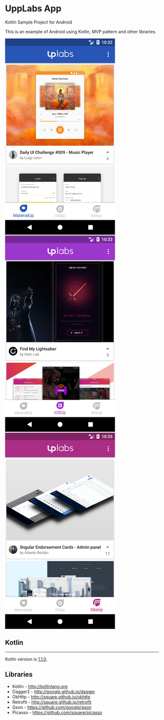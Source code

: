 # UppLabs App
Kotlin Sample Project for Android

This is an example of Android using Kotlin, MVP pattern and other libraries.

<img src="./art/screenshot1.png" height="640" />
<img src="./art/screenshot2.png" height="640" />
<img src="./art/screenshot3.png" height="640" />

## Kotlin
---
Kotlin version is [1.1.0](https://blog.jetbrains.com/kotlin/2017/03/kotlin-1-1/).

Libraries
---------

 * Kotlin - http://kotlinlang.org
 * Dagger2 - http://google.github.io/dagger
 * OkHttp - http://square.github.io/okhttp
 * Retrofit - http://square.github.io/retrofit
 * Gson - https://github.com/google/gson
 * Picasso - https://github.com/square/picasso
